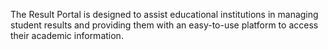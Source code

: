 The Result Portal is designed to assist educational institutions in managing student results and providing them with an easy-to-use platform to access their academic information.
